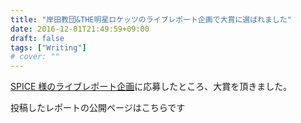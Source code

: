 ```yaml
---
title: "岸田教団&THE明星ロケッツのライブレポート企画で大賞に選ばれました"
date: 2016-12-01T21:49:59+09:00
draft: false
tags: ["Writing"]
# cover: ""
---
```


[SPICE 様のライブレポート企画](https://spice.eplus.jp/articles/254798)に応募したところ、大賞を頂きました。

投稿したレポートの公開ページはこちらです

<div class="iframely-embed"><div class="iframely-responsive" style="height: 140px; padding-bottom: 0;"><a href="https://spice.eplus.jp/articles/258591" data-iframely-url="//cdn.iframe.ly/mz4xkl7?iframe=card-small"></a></div></div>
